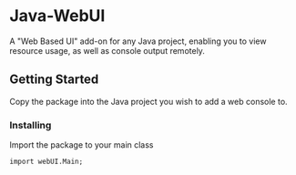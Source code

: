 # Java-WebUI

A "Web Based UI" add-on for any Java project, enabling you to view resource usage, as well as console output remotely.

## Getting Started

Copy the package into the Java project you wish to add a web console to.

### Installing

Import the package to your main class

```
import webUI.Main;
```